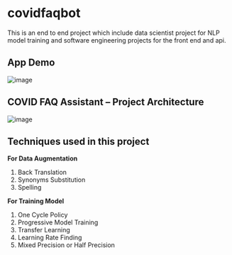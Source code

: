 # covidfaqbot
This is an end to end project which include data scientist project for NLP model training and software engineering projects for the front end and api.

## App Demo

![image](https://user-images.githubusercontent.com/5151146/123955438-f4f2e380-d9ec-11eb-8672-418f7c5c5b96.png)


## COVID FAQ Assistant – Project Architecture

![image](https://user-images.githubusercontent.com/5151146/123955473-ffad7880-d9ec-11eb-8d3a-68f8405651e3.png)

## Techniques used in this project

**For Data Augmentation**
1. Back Translation
2. Synonyms Substitution
3. Spelling

**For Training Model**
1. One Cycle Policy
2. Progressive Model Training
3. Transfer Learning
4. Learning Rate Finding
5. Mixed Precision or Half Precision
